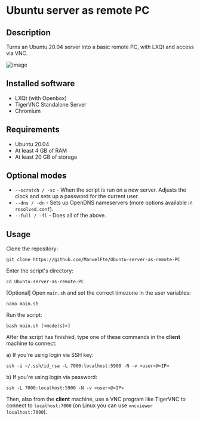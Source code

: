 # Ubuntu server as remote PC

## Description

Turns an Ubuntu 20.04 server into a basic remote PC, with LXQt and access via VNC.

![image](https://github.com/ManuelFte/VPS-as-remote-PC/assets/68722732/9ce618da-1ba4-4cc7-9676-9c9da785cd10)

## Installed software

* LXQt (with Openbox)
* TigerVNC Standalone Server
* Chromium

## Requirements

- Ubuntu 20.04
- At least 4 GB of RAM
- At least 20 GB of storage

## Optional modes

- `--scratch / -sc` - When the script is run on a new server. Adjusts the clock and sets up a password for the current user.
- `--dns / -dn` - Sets up OpenDNS nameservers (more options available in `resolved.conf`).
- `--full / -fl` - Does all of the above.


## Usage

Clone the repository:

```
git clone https://github.com/ManuelFte/Ubuntu-server-as-remote-PC
```

Enter the script's directory:

```
cd Ubuntu-server-as-remote-PC
```

[Optional] Open `main.sh` and set the correct timezone in the user variables:

```
nano main.sh
```

Run the script:

```
bash main.sh [<mode(s)>]
```

After the script has finished, type one of these commands in the **client** machine to connect:

a) If you're using login via SSH key:

```
ssh -i ~/.ssh/id_rsa -L 7000:localhost:5900 -N -v <user>@<IP>

```

b) If you're using login via password:

```
ssh -L 7000:localhost:5900 -N -v <user>@<IP>
```

Then, also from the **client** machine, use a VNC program like TigerVNC to connect to `localhost:7000` (on Linux you can use `vncviewer localhost:7000`).